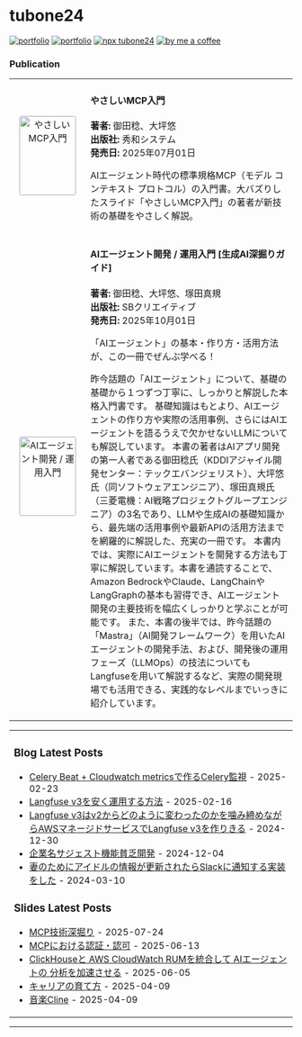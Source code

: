 # tubone24

[![portfolio](https://img.shields.io/badge/portfolio-tubone24-brightgreen)](https://portfolio.tubone-project24.xyz/)
[![portfolio](https://img.shields.io/badge/blog-tuboneBOYAKI-pink)](https://tubone-project24.xyz/)
[![npx tubone24](https://img.shields.io/badge/npx-tubone24-red?logo=npm)](https://www.npmjs.com/package/tubone24)
[![by me a coffee](https://img.shields.io/badge/ByMeACoffee-tubone24-brightgreen?logo=Buy%20Me%20A%20Coffee)](https://www.buymeacoffee.com/tubone24)

### Publication

<table>
<tr>
<td width="120px" align="center">
<img src="https://m.media-amazon.com/images/I/61sKi1t0SQL._SL1500_.jpg" alt="やさしいMCP入門" width="100" height="140" style="border: 1px solid #ddd; border-radius: 4px;">
</td>
<td>
<h4>やさしいMCP入門</h4>
<p><strong>著者:</strong> 御田稔、大坪悠<br>
<strong>出版社:</strong> 秀和システム<br>
<strong>発売日:</strong> 2025年07月01日</p>
<p>AIエージェント時代の標準規格MCP（モデル コンテキスト プロトコル）の入門書。大バズりしたスライド「やさしいMCP入門」の著者が新技術の基礎をやさしく解説。</p>
</td>
</tr>
<tr>
<td width="120px" align="center">
<img src="https://m.media-amazon.com/images/I/61E5zCTuJoL._SL1024_.jpg" alt="AIエージェント開発 / 運用入門" width="100" height="140" style="border: 1px solid #ddd; border-radius: 4px;">
</td>
<td>
<h4>AIエージェント開発 / 運用入門 [生成AI深掘りガイド]</h4>
<p><strong>著者:</strong> 御田稔、大坪悠、塚田真規<br>
<strong>出版社:</strong> SBクリエイティブ<br>
<strong>発売日:</strong> 2025年10月01日</p>
<p>「AIエージェント」の基本・作り方・活用方法が、この一冊でぜんぶ学べる！

昨今話題の「AIエージェント」について、基礎の基礎から１つずつ丁寧に、しっかりと解説した本格入門書です。
基礎知識はもとより、AIエージェントの作り方や実際の活用事例、さらにはAIエージェントを語るうえで欠かせないLLMについても解説しています。
本書の著者はAIアプリ開発の第一人者である御田稔氏（KDDIアジャイル開発センター：テックエバンジェリスト）、大坪悠氏（同ソフトウェアエンジニア）、塚田真規氏（三菱電機：AI戦略プロジェクトグループエンジニア）の3名であり、LLMや生成AIの基礎知識から、最先端の活用事例や最新APIの活用方法までを網羅的に解説した、充実の一冊です。
本書内では、実際にAIエージェントを開発する方法も丁寧に解説しています。本書を通読することで、Amazon BedrockやClaude、LangChainやLangGraphの基本も習得でき、AIエージェント開発の主要技術を幅広くしっかりと学ぶことが可能です。
また、本書の後半では、昨今話題の「Mastra」（AI開発フレームワーク）を用いたAIエージェントの開発手法、および、開発後の運用フェーズ（LLMOps）の技法についてもLangfuseを用いて解説するなど、実際の開発現場でも活用できる、実践的なレベルまでいっきに紹介しています。</p>
</td>
</tr>
</table>

<!-- generate_markdown_start -->

<table><tr><td valign="top" width="100%">

### Blog Latest Posts

- [Celery Beat + Cloudwatch metricsで作るCelery監視](https://tubone-project24.xyz/2025-02-24/Celery-Beat-+-Cloudwatch-metricsで作るCelery監視) - 2025-02-23
- [Langfuse v3を安く運用する方法](https://tubone-project24.xyz/2025-02-16/Langfuse-v3を安く運用する方法) - 2025-02-16
- [Langfuse v3はv2からどのように変わったのかを噛み締めながらAWSマネージドサービスでLangfuse v3を作りきる](https://tubone-project24.xyz/2024-12-30/Langfuse-v3をAWSマネージドサービスで作る) - 2024-12-30
- [企業名サジェスト機能貧乏開発](https://tubone-project24.xyz/2024-12-05/貧乏企業名サジェスト機能開発) - 2024-12-04
- [妻のためにアイドルの情報が更新されたらSlackに通知する実装をした](https://tubone-project24.xyz/2024-02-28/妻のためにアイドルの情報が更新されたらSlackに通知する実装をした) - 2024-03-10

### Slides Latest Posts

- [MCP技術深堀り](https://slide-tubone24.pages.dev/slides/mcp) - 2025-07-24
- [MCPにおける認証・認可](https://slide-tubone24.pages.dev/slides/authmcp) - 2025-06-13
- [ClickHouseと AWS CloudWatch RUMを統合して AIエージェントの 分析を加速させる](https://slide-tubone24.pages.dev/slides/clickhouse-aws-cloudwatch-rum-ai) - 2025-06-05
- [キャリアの育て方](https://slide-tubone24.pages.dev/slides/slide-0a92b4) - 2025-04-09
- [音楽Cline](https://slide-tubone24.pages.dev/slides/cline) - 2025-04-09

</td></tr></table>

<!-- generate_markdown_end -->
---

